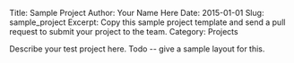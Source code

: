 Title: Sample Project
Author: Your Name Here
Date: 2015-01-01
Slug: sample_project
Excerpt: Copy this sample project template and send a pull request to submit your project to the team.
Category: Projects

Describe your test project here.  Todo -- give a sample layout for this.
